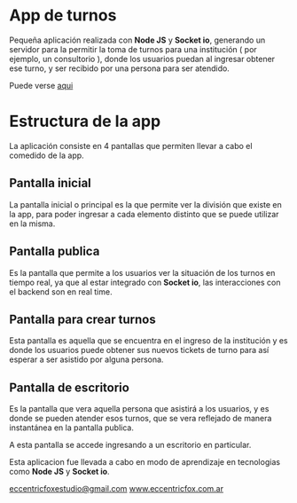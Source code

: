 # App de turnos

Pequeña aplicación realizada con **Node  JS** y **Socket  io**, generando un servidor para la permitir la toma de turnos para una institución ( por ejemplo, un consultorio ), donde los usuarios puedan al ingresar obtener ese turno, y ser recibido por una persona para ser atendido.

Puede verse [aqui](https://sistema-de-colas-01.herokuapp.com/)

# Estructura de la app
La aplicación consiste en 4 pantallas que permiten llevar a cabo el comedido de la app.

## Pantalla inicial
La pantalla inicial o principal es la que permite ver la división que existe en la app, para poder ingresar a cada elemento distinto que se puede utilizar en la misma.

## Pantalla publica
Es la pantalla que permite a los usuarios ver la situación de los turnos en tiempo real, ya que al estar integrado con **Socket  io**, las interacciones con el backend son en real time.

## Pantalla para crear turnos
Esta pantalla es aquella que se encuentra en el ingreso de la institución y es donde los usuarios puede obtener sus nuevos tickets de turno para así esperar a ser asistido por alguna persona.

## Pantalla de escritorio
Es la pantalla que vera aquella persona que asistirá a los usuarios, y es donde se pueden atender esos turnos, que se vera reflejado de manera instantánea en la pantalla publica.

A esta pantalla se accede ingresando a un escritorio en particular.


Esta aplicacion fue llevada a cabo en modo de aprendizaje en tecnologias como **Node  JS** y **Socket  io**.

eccentricfoxestudio@gmail.com
www.eccentricfox.com.ar
